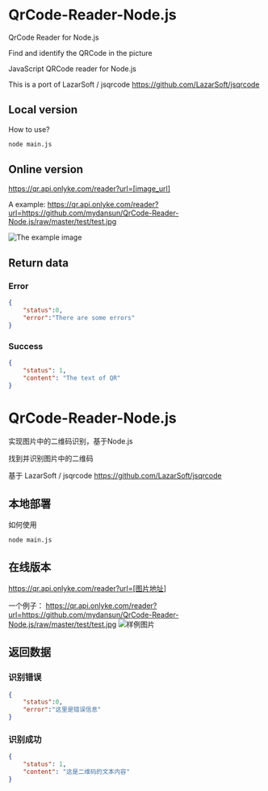 # QrCode-Reader-Node.js
QrCode Reader for Node.js

Find and identify the QRCode in the picture

JavaScript QRCode reader for Node.js

This is a port of LazarSoft / jsqrcode https://github.com/LazarSoft/jsqrcode

## Local version
How to use?
```sh
node main.js
```
## Online version
https://qr.api.onlyke.com/reader?url=[image_url]

A example: https://qr.api.onlyke.com/reader?url=https://github.com/mydansun/QrCode-Reader-Node.js/raw/master/test/test.jpg

![The example image](https://github.com/mydansun/QrCode-Reader-Node.js/raw/master/test/test.jpg)

## Return data

### Error

```json
{
	"status":0,
	"error":"There are some errors"
}
```

### Success
```json
{
	"status": 1,
	"content": "The text of QR"
}
```

# QrCode-Reader-Node.js
实现图片中的二维码识别，基于Node.js

找到并识别图片中的二维码

基于 LazarSoft / jsqrcode https://github.com/LazarSoft/jsqrcode

## 本地部署
如何使用
```sh
node main.js
```
## 在线版本
https://qr.api.onlyke.com/reader?url=[图片地址]

一个例子： https://qr.api.onlyke.com/reader?url=https://github.com/mydansun/QrCode-Reader-Node.js/raw/master/test/test.jpg
![样例图片](https://github.com/mydansun/QrCode-Reader-Node.js/raw/master/test/test.jpg)

## 返回数据

### 识别错误

```json
{
	"status":0,
	"error":"这里是错误信息"
}
```

### 识别成功
```json
{
	"status": 1,
	"content": "这是二维码的文本内容"
}
```
